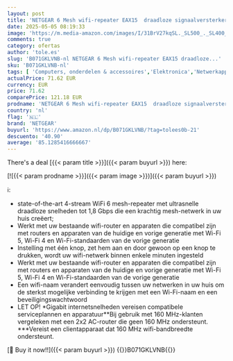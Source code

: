 ```yaml
---
layout: post
title: 'NETGEAR 6 Mesh wifi-repeater EAX15  draadloze signaalversterker AX1800  dekking tot 100 m2 en 20 apparaten Wit'
date: 2025-05-05 08:19:33
image: 'https://m.media-amazon.com/images/I/31BrV27kqSL._SL500_._SL400_.jpg'
comments: true
category: ofertas
author: 'tole.es'
slug: 'B071GKLVNB-nl NETGEAR 6 Mesh wifi-repeater EAX15 draadloze...'
sku: 'B071GKLVNB-nl'
tags: [ 'Computers, onderdelen & accessoires','Elektronica','Netwerkapparaten','Wifi Versterker','netgear','🇳🇱', ]
actualPrice: 71.62 EUR
currency: EUR
price: 71.62
comparePrice: 121.18 EUR
prodname: 'NETGEAR 6 Mesh wifi-repeater EAX15  draadloze signaalversterker AX1800  dekking tot 100 m2 en 20 apparaten Wit'
country: 'nl'
flag: '🇳🇱'
brand: 'NETGEAR'
buyurl: 'https://www.amazon.nl/dp/B071GKLVNB/?tag=tolees0b-21'
descuento: '40.90'
average: '85.1285416666667'
---
```


There's a deal [{{< param title >}}]({{< param buyurl >}})  here:

[![{{< param prodname >}}]({{< param image >}})]({{< param buyurl >}})

ℹ️:

- state-of-the-art 4-stream WiFi 6 mesh-repeater met ultrasnelle draadloze snelheden tot 1,8 Gbps die een krachtig mesh-netwerk in uw huis creëert;
- Werkt met uw bestaande wifi-router en apparaten die compatibel zijn met routers en apparaten van de huidige en vorige generatie met Wi-Fi 5, Wi-Fi 4 en Wi-Fi-standaarden van de vorige generatie
- Instelling met één knop, zet hem aan en door gewoon op een knop te drukken, wordt uw wifi-netwerk binnen enkele minuten ingesteld
- Werkt met uw bestaande wifi-router en apparaten die compatibel zijn met routers en apparaten van de huidige en vorige generatie met Wi-Fi 5, Wi-Fi 4 en Wi-Fi-standaarden van de vorige generatie
- Een wifi-naam verandert eenvoudig tussen uw netwerken in uw huis om de sterkst mogelijke verbinding te krijgen met een Wi-Fi-naam en een beveiligingswachtwoord
- LET OP! *Gigabit internetsnelheden vereisen compatibele serviceplannen en apparatuur**Bij gebruik met 160 MHz-klanten vergeleken met een 2x2 AC-router die geen 160 MHz ondersteunt. ***Vereist een clientapparaat dat 160 MHz wifi-bandbreedte ondersteunt.

[🛒 Buy it now!!]({{< param buyurl >}})
{{<world>}}B071GKLVNB{{</world>}}
